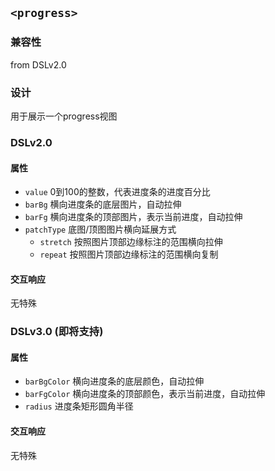 ## `<progress>`

### 兼容性
from DSLv2.0

### 设计

用于展示一个progress视图

### DSLv2.0
#### 属性
- `value` 0到100的整数，代表进度条的进度百分比
- `barBg` 横向进度条的底层图片，自动拉伸
- `barFg` 横向进度条的顶部图片，表示当前进度，自动拉伸
- `patchType` 底图/顶图图片横向延展方式
  - `stretch` 按照图片顶部边缘标注的范围横向拉伸
  - `repeat` 按照图片顶部边缘标注的范围横向复制

#### 交互响应

无特殊

### DSLv3.0 (即将支持)
#### 属性
- `barBgColor` 横向进度条的底层颜色，自动拉伸
- `barFgColor` 横向进度条的顶部颜色，表示当前进度，自动拉伸
- `radius` 进度条矩形圆角半径

#### 交互响应

无特殊

